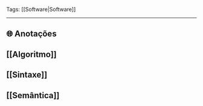 
Tags: [[Software|Software]]

----

## 🌐 Anotações

## [[Algoritmo]]
## [[Sintaxe]]
## [[Semântica]]
